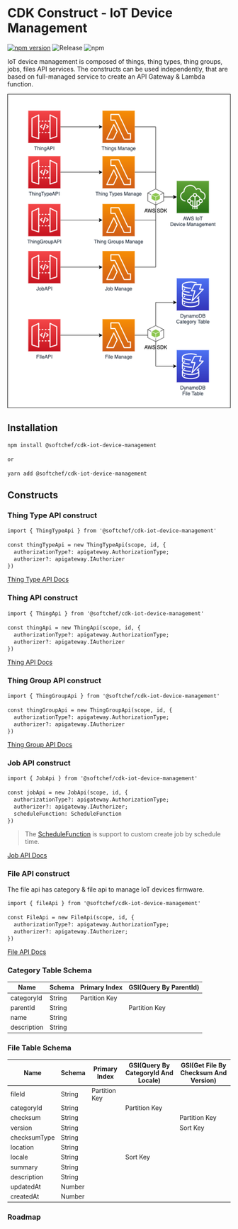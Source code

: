# CDK Construct - IoT Device Management

[![npm version](https://badge.fury.io/js/%40softchef%2Fcdk-iot-device-management.svg)](https://badge.fury.io/js/%40softchef%2Fcdk-iot-device-management)
![Release](https://github.com/SoftChef/cdk-iot-device-management/workflows/Release/badge.svg)
![npm](https://img.shields.io/npm/dt/@softchef/cdk-iot-device-management?label=NPM%20Downloads&color=orange)

IoT device management is composed of things, thing types, thing groups, jobs, files API services. The constructs can be used independently, that are based on full-managed service to create an API Gateway & Lambda function.

![Architecture](docs/cdk-iot-device-management.png)

## Installation

```
npm install @softchef/cdk-iot-device-management

or

yarn add @softchef/cdk-iot-device-management

```

## Constructs

### Thing Type API construct

```
import { ThingTypeApi } from '@softchef/cdk-iot-device-management'

const thingTypeApi = new ThingTypeApi(scope, id, {
  authorizationType?: apigateway.AuthorizationType;
  authorizer?: apigateway.IAuthorizer
})
```

[Thing Type API Docs](./docs/thing-type-api.md)

### Thing API construct

```
import { ThingApi } from '@softchef/cdk-iot-device-management'

const thingApi = new ThingApi(scope, id, {
  authorizationType?: apigateway.AuthorizationType;
  authorizer?: apigateway.IAuthorizer
})
```

[Thing API Docs](./docs/thing-api.md)

### Thing Group API construct

```
import { ThingGroupApi } from '@softchef/cdk-iot-device-management'

const thingGroupApi = new ThingGroupApi(scope, id, {
  authorizationType?: apigateway.AuthorizationType;
  authorizer?: apigateway.IAuthorizer
})
```
[Thing Group API Docs](./docs/thing-group-api.md)

### Job API construct

```
import { JobApi } from '@softchef/cdk-iot-device-management'

const jobApi = new JobApi(scope, id, {
  authorizationType?: apigateway.AuthorizationType;
  authorizer?: apigateway.IAuthorizer;
  scheduleFunction: ScheduleFunction
})
```

> The [ScheduleFunction](https://www.npmjs.com/package/@softchef/cdk-schedule-function/v/0.0.15) is support to custom create job by schedule time.

[Job API Docs](./docs/job-api.md)

### File API construct

The file api has category & file api to manage IoT devices firmware.
```
import { fileApi } from '@softchef/cdk-iot-device-management'

const FileApi = new FileApi(scope, id, {
  authorizationType?: apigateway.AuthorizationType;
  authorizer?: apigateway.IAuthorizer;
})
```

[File API Docs](./docs/file-api.md)


### Category Table Schema
| Name        | Schema | Primary Index | GSI(Query By ParentId) |
| ----------- | ------ | ------------- | ---------------------- |
| categoryId  | String | Partition Key |                        |
| parentId    | String |               | Partition Key          |
| name        | String |               |                        |
| description	| String |               |                        |

### File Table Schema
| Name         | Schema | Primary Index | GSI(Query By CategoryId And Locale) | GSI(Get File By Checksum And Version) |
| ------------ | ------ | ------------- | ----------------------------------- | ------------------------------------- |
| fileId        | String | Partition Key |                                     |                                       |
| categoryId   | String |               | Partition Key                       |                                       |
| checksum	   | String |               |                                     | Partition Key                         |
| version      | String |               |                                     | Sort Key                              |
| checksumType | String |               |                                     |                                       |
| location  	 | String |               |                                     |                                       |
| locale    	 | String |               | Sort Key                            |                                       |
| summary	     | String |               |                                     |                                       |
| description	 | String |               |                                     |                                       |
| updatedAt  	 | Number |               |                                     |                                       |
| createdAt	   | Number |               |                                     |                                       |
### Roadmap
